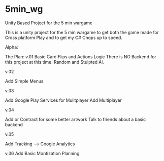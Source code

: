 5min_wg
=======

Unity Based Project for the 5 min wargame

This is a unity project for the 5 min wargame to get both the game made for Cross platform Play and 
to get my C# Chops up to speed.

Alpha:

The Plan:
v.01
Basic Card Flips and Actions Logic
There is NO Backend for this project at this time.
Random and Stuipted AI.

v.02

Add Simple Menus

v.03

Add Google Play Services for Mulitplayer
Add Multiplayer

v.04

Add or Contract for some better artwork
Talk to friends about a basic backend

v.05

Add Tracking --> Google Analytics

v.06
Add Basic Montization Planning




